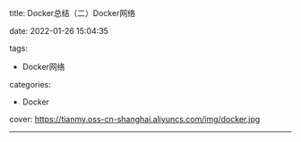 title: Docker总结（二）Docker网络

date: 2022-01-26 15:04:35

tags:

- Docker网络

categories:

- Docker

cover: https://tianmy.oss-cn-shanghai.aliyuncs.com/img/docker.jpg

---
